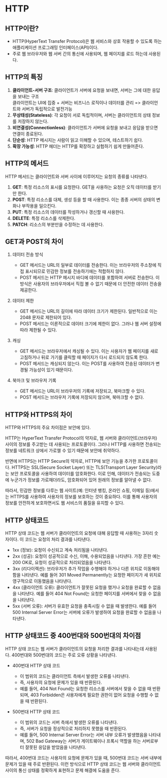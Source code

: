 # HTTP
## HTTP이란?
- HTTP(HyperText Transfer Protocol)은 웹 서비스와 상호 작용할 수 있도록 하는 애플리케이션 프로그래밍 인터페이스(API)이다. 
- 주로 웹 브라우저와 웹 서버 간의 통신에 사용되며, 웹 페이지를 로드 하는데 사용된다.

## HTTP의 특징
1. **클라이언트-서버 구조**: 클라이언트가 서버에 요청을 보내면, 서버는 그에 대한 응답을 보내는 구조  
    클라이언트는 UI에 집중 + 서버는 비즈니스 로직이나 데이터를 관리 => 클라이언트와 서버가 독립적으로 발전가능
2. **무상태성(Stateless)**: 각 요청이 서로 독립적이며, 서버는 클라이언트의 상태 정보를 저장하지 않는다.
3. **비연결성(Connectionless)**: 클라이언트가 서버에 요청을 보내고 응답을 받으면 연결이 종료된다.
4. **단순성**: HTTP 메시지는 사람이 읽고 이해할 수 있으며, 테스트하기 쉽다.
5. **확장 가능성**: HTTP 헤더는 HTTP를 확장하고 실험하기 쉽게 만들어준다.

## HTTP의 메서드
HTTP 메서드는 클라이언트와 서버 사이에 이루어지는 요청의 종류를 나타낸다.
1. **GET**: 특정 리소스의 표시를 요청한다. GET을 사용하는 요청은 오직 데이터를 받기만 한다.
2. **POST**: 특정 리소스를 대체, 생성 등을 할 때 사용한다. 이는 종종 서버의 상태의 변화나 부작용을 일으킨다.
3. **PUT**: 특정 리소스의 데이터를 작성하거나 갱신할 때 사용한다.
4. **DELETE**: 특정 리소스를 삭제한다.
5. **PATCH**: 리소스의 부분만을 수정하는 데 사용한다.

## GET과 POST의 차이
1. 데이터 전송 방식
    - GET 메서드는 URL의 일부로 데이터를 전송한다. 이는 브라우저의 주소창에 직접 표시되므로 민감한 정보를 전송하기에는 적합하지 않다.
    - POST 메서드는 HTTP 메시지 바디에 데이터를 포함하여 서버로 전송한다. 이 방식은 사용자의 브라우저에서 직접 볼 수 없기 때문에 더 안전한 데이터 전송을 제공한다.
2. 데이터 제한
    - GET 메서드는 URL의 길이에 따라 데이터 크기가 제한된다. 일반적으로 이는 2048 문자로 제한되어 있다.
    - POST 메서드는 이론적으로 데이터 크기에 제한이 없다. 그러나 웹 서버 설정에 따라 제한될 수 있다.
3. 캐싱
    - GET 메서드는 브라우저에서 캐싱될 수 있다. 이는 사용자가 웹 페이지를 새로 고침하거나 뒤로 가기를 클릭할 때 페이지가 다시 로드되지 않도록 한다.
    - POST 메서드는 캐싱되지 않는다. 이는 POST를 사용하여 전송된 데이터가 변경될 가능성이 있기 때문이다.
4. 북마크 및 브라우저 기록

    - GET 메서드는 URL이 브라우저의 기록에 저장되고, 북마크할 수 있다.
    - POST 메서드는 브라우저 기록에 저장되지 않으며, 북마크할 수 없다.

## HTTP와 HTTPS의 차이
HTTP와 HTTPS의 주요 차이점은 보안에 있다.

HTTP는 HyperText Transfer Protocol의 약자로, 웹 서버와 클라이언트(브라우저) 사이의 정보를 주고받는 데 사용되는 프로토콜이다. 그러나 HTTP를 사용하면 전송되는 정보를 네트워크 상에서 가로챌 수 있기 때문에 보안에 취약하다.

반면에 HTTPS는 HTTP Secure의 약자로, HTTP에 보안 기능을 추가한 프로토콜이다. HTTPS는 SSL(Secure Socket Layer) 또는 TLS(Transport Layer Security)라는 보안 프로토콜을 사용하여 데이터를 암호화한다. 이로 인해, 데이터가 전송되는 도중에 누군가가 정보를 가로채더라도, 암호화되어 있어 원래의 정보를 알아낼 수 없다.

따라서, 민감한 정보를 다루는 웹 사이트(예: 인터넷 뱅킹, 온라인 쇼핑, 이메일 등)에서는 HTTPS를 사용하여 사용자의 정보를 보호하는 것이 중요하다. 이를 통해 사용자의 정보를 안전하게 보호하면서도 웹 서비스의 품질을 유지할 수 있다.

## HTTP 상태코드
HTTP 상태 코드는 웹 서버가 클라이언트의 요청에 대해 응답할 때 사용하는 3자리 숫자이다. 이 코드는 요청의 처리 결과를 나타낸다.

- 1xx (정보): 요청이 수신되고 계속 처리됨을 나타낸다.
- 2xx (성공): 요청이 성공적으로 수신, 이해, 수용되었음을 나타낸다. 가장 흔한 예는 200 OK로, 요청이 성공적으로 처리되었음을 나타낸다.
- 3xx (리다이렉션): 브라우저가 추가 작업을 수행해야 하거나 다른 위치로 이동해야 함을 나타낸다. 예를 들어 301 Moved Permanently는 요청한 페이지가 새 위치로 영구적으로 이동했음을 나타낸다.
- 4xx (클라이언트 오류): 클라이언트가 잘못된 요청을 했거나 요청을 완료할 수 없음을 나타낸다. 예를 들어 404 Not Found는 요청한 페이지를 서버에서 찾을 수 없음을 나타낸다.
- 5xx (서버 오류): 서버가 유효한 요청을 충족시킬 수 없을 때 발생한다. 예를 들어 500 Internal Server Error는 서버에 오류가 발생하여 요청을 완료할 수 없음을 나타낸다.

## HTTP 상태코드 중 400번대와 500번대의 차이점
HTTP 상태 코드는 웹 서버가 클라이언트의 요청을 처리한 결과를 나타내는데 사용된다. 400번대와 500번대의 코드는 주로 오류 상황을 나타낸다.

- 400번대 HTTP 상태 코드
    - 이 범위의 코드는 클라이언트 측에서 발생한 오류를 나타낸다. 
    - 즉, 사용자의 요청에 문제가 있을 때 반환된다.
    - 예를 들어, 404 Not Found는 요청한 리소스를 서버에서 찾을 수 없을 때 반환되며, 403 Forbidden은 사용자에게 필요한 권한이 없어 요청을 수행할 수 없을 때 반환된다.

- 500번대 HTTP 상태 코드
    - 이 범위의 코드는 서버 측에서 발생한 오류를 나타낸다. 
    - 즉, 서버가 요청을 정상적으로 처리하지 못했을 때 반환된다.
    - 예를 들어, 500 Internal Server Error는 서버 내부 오류가 발생했음을 나타내며, 502 Bad Gateway는 서버가 게이트웨이나 프록시 역할을 하는 서버로부터 잘못된 응답을 받았음을 나타낸다.


따라서, 400번대 코드는 사용자의 요청에 문제가 있을 때, 500번대 코드는 서버 내부에 문제가 있을 때 주로 반환된다. 이런 방식으로 HTTP 상태 코드는 웹 서버와 클라이언트 사이의 통신 상태를 정확하게 표현하고 문제 해결에 도움을 준다.